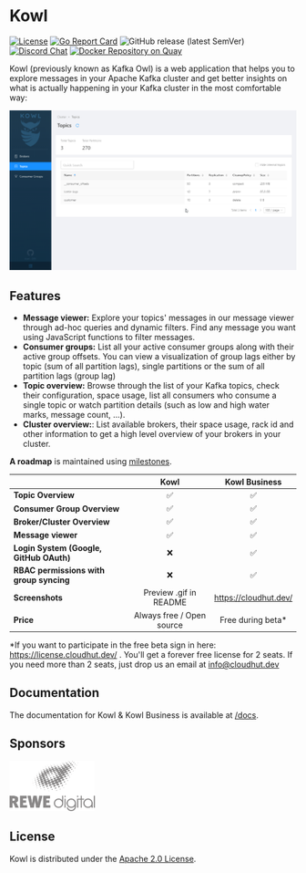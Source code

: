 # Kowl

[![License](https://img.shields.io/badge/License-Apache%202.0-blue.svg)](https://github.com/cloudhut/kowl/blob/master/LICENSE)
[![Go Report Card](https://goreportcard.com/badge/github.com/cloudhut/kowl)](https://goreportcard.com/report/github.com/cloudhut/kowl)
![GitHub release (latest SemVer)](https://img.shields.io/github/v/release/cloudhut/kowl?sort=semver)
[![Discord Chat](https://img.shields.io/badge/discord-online-brightgreen.svg)](https://discord.gg/KQj7P6v)
[![Docker Repository on Quay](https://img.shields.io/badge/docker%20image-ready-green "Docker Repository on Quay")](https://quay.io/repository/cloudhut/kowl)

Kowl (previously known as Kafka Owl) is a web application that helps you to explore messages in your Apache Kafka cluster and get better insights on what is actually happening in your Kafka cluster in the most comfortable way:

![preview](docs/assets/preview.gif)

## Features

- **Message viewer:** Explore your topics' messages in our message viewer through ad-hoc queries and dynamic filters. Find any message you want using JavaScript functions to filter messages.
- **Consumer groups:** List all your active consumer groups along with their active group offsets. You can view a visualization of group lags either by topic (sum of all partition lags), single partitions or the sum of all partition lags (group lag)
- **Topic overview:** Browse through the list of your Kafka topics, check their configuration, space usage, list all consumers who consume a single topic or watch partition details (such as low and high water marks, message count, ...).
- **Cluster overview:**: List available brokers, their space usage, rack id and other information to get a high level overview of your brokers in your cluster.

**A roadmap** is maintained using [milestones](https://github.com/cloudhut/kowl/milestones).

|  | Kowl | Kowl Business |
| :-- | :-: | :-: |
| **Topic Overview** | :white_check_mark: | :white_check_mark: |
| **Consumer Group Overview** | :white_check_mark: | :white_check_mark: |
| **Broker/Cluster Overview** | :white_check_mark: | :white_check_mark: |
| **Message viewer** | :white_check_mark: | :white_check_mark: |
| **Login System (Google, GitHub OAuth)** | :x: | :white_check_mark: |
| **RBAC permissions with group syncing** | :x: | :white_check_mark: |
| **Screenshots** | Preview .gif in README | https://cloudhut.dev/ |
| **Price** | Always free / Open source | Free during beta\* |

\*If you want to participate in the free beta sign in here: https://license.cloudhut.dev/ . You'll get a forever free license for 2 seats. If you need more than 2 seats, just drop us an email at info@cloudhut.dev

## Documentation

The documentation for Kowl & Kowl Business is available at [/docs](./docs).

## Sponsors

<a href="https://www.rewe-digital.com/" target="_blank"><img src="./docs/assets/sponsors/rewe-digital-logo.png" width="150" /></a>

## License

Kowl is distributed under the [Apache 2.0 License](https://github.com/cloudhut/kowl/blob/master/LICENSE).
